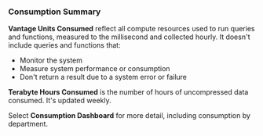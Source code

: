 ### Consumption Summary

**Vantage Units Consumed** reflect all compute resources used to run queries and functions, measured to the millisecond and collected hourly. It doesn't include queries and functions that:

- Monitor the system
- Measure system performance or consumption
- Don't return a result due to a system error or failure

**Terabyte Hours Consumed** is the number of hours of uncompressed data consumed. It's updated weekly.

Select **Consumption Dashboard** for more detail, including consumption by department.
